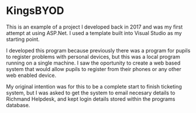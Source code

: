 # KingsBYOD
This is an example of a project I developed back in 2017 and was my first attempt at using ASP.Net. I used a template built into Visual Studio as my starting point.

I developed this program because previously there was a program for pupils to register problems with personal devices, but this was a local program running on a single machine. I saw the oportunity to create a web based system that would allow pupils to register from their phones or any other web enabled device.

My original intention was for this to be a complete start to finish ticketing system, but I was asked to get the system to email necesary details to Richmand Helpdesk, and kept login details stored within the programs database.
